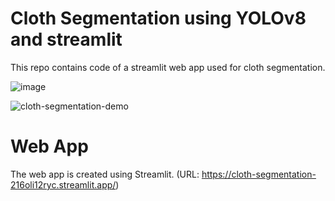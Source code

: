 # Cloth Segmentation using YOLOv8 and streamlit

This repo contains code of a streamlit web app used for cloth segmentation.

![image](https://github.com/AnasKunda/cloth-segmentation/assets/41727762/5445239c-e713-4f21-94b6-f10264f88166)

![cloth-segmentation-demo](https://github.com/AnasKunda/cloth-segmentation/assets/41727762/cc1b0408-80c4-49d2-af9e-970c63cb0982)

# Web App

The web app is created using Streamlit. (URL: https://cloth-segmentation-216oli12ryc.streamlit.app/)
